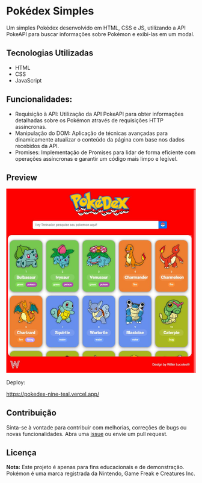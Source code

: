 # Pokédex Simples

Um simples Pokédex desenvolvido em HTML, CSS e JS, utilizando a API PokeAPI para buscar informações sobre Pokémon e exibi-las em um modal.

## Tecnologias Utilizadas

- HTML
- CSS
- JavaScript

## Funcionalidades:

- Requisição à API: Utilização da API PokeAPI para obter informações detalhadas sobre os Pokémon através de requisições HTTP assíncronas.
- Manipulação do DOM: Aplicação de técnicas avançadas para dinamicamente atualizar o conteúdo da página com base nos dados recebidos da API.
- Promises: Implementação de Promises para lidar de forma eficiente com operações assíncronas e garantir um código mais limpo e legível.

## Preview

<img src="assets/img/Screen_Pokedex.JPG" alt="Site"/>


Deploy:

https://pokedex-nine-teal.vercel.app/

## Contribuição

Sinta-se à vontade para contribuir com melhorias, correções de bugs ou novas funcionalidades. Abra uma [issue](https://github.com/WillerLucoles/Pokedex/issues) ou envie um pull request.

## Licença

**Nota:** Este projeto é apenas para fins educacionais e de demonstração. Pokémon é uma marca registrada da Nintendo, Game Freak e Creatures Inc.
